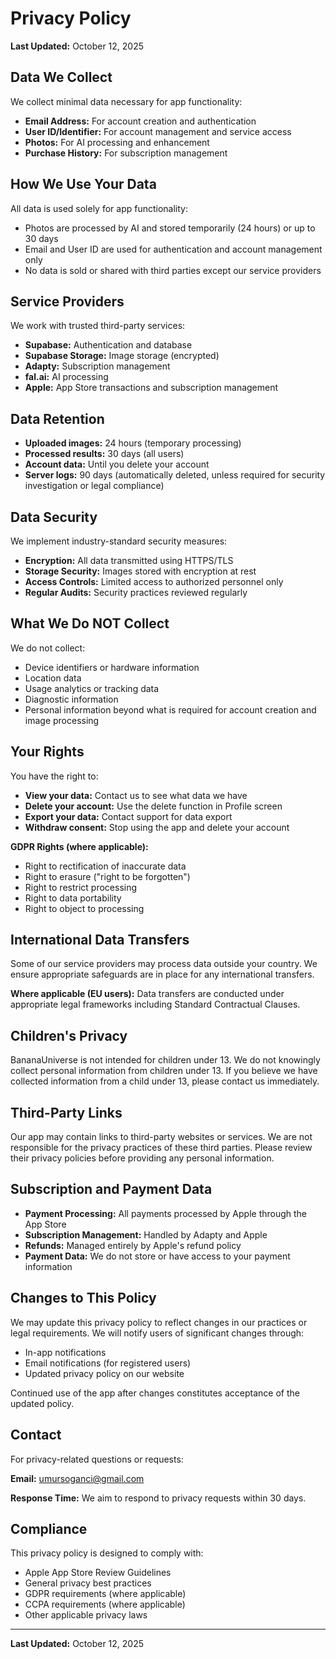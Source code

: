# Privacy Policy

**Last Updated:** October 12, 2025

## Data We Collect

We collect minimal data necessary for app functionality:

- **Email Address:** For account creation and authentication
- **User ID/Identifier:** For account management and service access
- **Photos:** For AI processing and enhancement
- **Purchase History:** For subscription management

## How We Use Your Data

All data is used solely for app functionality:
- Photos are processed by AI and stored temporarily (24 hours) or up to 30 days
- Email and User ID are used for authentication and account management only
- No data is sold or shared with third parties except our service providers

## Service Providers

We work with trusted third-party services:

- **Supabase:** Authentication and database
- **Supabase Storage:** Image storage (encrypted)
- **Adapty:** Subscription management
- **fal.ai:** AI processing
- **Apple:** App Store transactions and subscription management

## Data Retention

- **Uploaded images:** 24 hours (temporary processing)
- **Processed results:** 30 days (all users)
- **Account data:** Until you delete your account
- **Server logs:** 90 days (automatically deleted, unless required for security investigation or legal compliance)

## Data Security

We implement industry-standard security measures:

- **Encryption:** All data transmitted using HTTPS/TLS
- **Storage Security:** Images stored with encryption at rest
- **Access Controls:** Limited access to authorized personnel only
- **Regular Audits:** Security practices reviewed regularly

## What We Do NOT Collect

We do not collect:
- Device identifiers or hardware information
- Location data
- Usage analytics or tracking data
- Diagnostic information
- Personal information beyond what is required for account creation and image processing

## Your Rights

You have the right to:

- **View your data:** Contact us to see what data we have
- **Delete your account:** Use the delete function in Profile screen
- **Export your data:** Contact support for data export
- **Withdraw consent:** Stop using the app and delete your account

**GDPR Rights (where applicable):**
- Right to rectification of inaccurate data
- Right to erasure ("right to be forgotten")
- Right to restrict processing
- Right to data portability
- Right to object to processing

## International Data Transfers

Some of our service providers may process data outside your country. We ensure appropriate safeguards are in place for any international transfers.

**Where applicable (EU users):** Data transfers are conducted under appropriate legal frameworks including Standard Contractual Clauses.

## Children's Privacy

BananaUniverse is not intended for children under 13. We do not knowingly collect personal information from children under 13. If you believe we have collected information from a child under 13, please contact us immediately.

## Third-Party Links

Our app may contain links to third-party websites or services. We are not responsible for the privacy practices of these third parties. Please review their privacy policies before providing any personal information.

## Subscription and Payment Data

- **Payment Processing:** All payments processed by Apple through the App Store
- **Subscription Management:** Handled by Adapty and Apple
- **Refunds:** Managed entirely by Apple's refund policy
- **Payment Data:** We do not store or have access to your payment information

## Changes to This Policy

We may update this privacy policy to reflect changes in our practices or legal requirements. We will notify users of significant changes through:

- In-app notifications
- Email notifications (for registered users)
- Updated privacy policy on our website

Continued use of the app after changes constitutes acceptance of the updated policy.

## Contact

For privacy-related questions or requests:

**Email:** umursoganci@gmail.com

**Response Time:** We aim to respond to privacy requests within 30 days.

## Compliance

This privacy policy is designed to comply with:
- Apple App Store Review Guidelines
- General privacy best practices
- GDPR requirements (where applicable)
- CCPA requirements (where applicable)
- Other applicable privacy laws

---

**Last Updated:** October 12, 2025